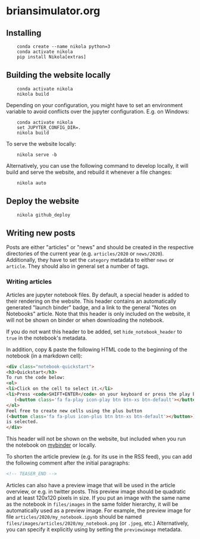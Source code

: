 # briansimulator.org

## Installing

```
    conda create --name nikola python=3
    conda activate nikola
    pip install Nikola[extras]
```

## Building the website locally
```
    conda activate nikola
    nikola build
```

Depending on your configuration, you might have to set an environment variable
to avoid conflicts over the jupyter configuration. E.g. on Windows:
```
    conda activate nikola
    set JUPYTER_CONFIG_DIR=.
    nikola build
```

To serve the website locally:
```
    nikola serve -b
```

Alternatively, you can use the following command to develop locally, it will
build and serve the website, and rebuild it whenever a file changes:
```
    nikola auto
```

## Deploy the website
```
    nikola github_deploy
```

## Writing new posts
Posts are either "articles" or "news" and should be created in the respective
directories of the current year (e.g. `articles/2020` or `news/2020`).
Additionally, they have to set the `category` metadata to either `news` or
`article`. They should also in general set a number of tags.

### Writing articles

Articles are jupyter notebook files. By default, a special header is added to
their rendering on the website. This header contains an automatically generated
"launch binder" badge, and a link to the general "Notes on Notebooks" article.
Note that this header is only included on the website, it will not be shown on
binder or when downloading the notebook.

If you do not want this header to be added, set `hide_notebook_header` to `true`
in the notebook's metadata.

In addition, copy & paste the following HTML code to the beginning of the
notebook (in a markdown cell):
```HTML
<div class="notebook-quickstart">
<h3>Quickstart</h3>
To run the code below:
<ol>
<li>Click on the cell to select it.</li>
<li>Press <code>SHIFT+ENTER</code> on your keyboard or press the play button
   (<button class='fa fa-play icon-play btn btn-xs btn-default'></button>) in the toolbar above</li>
</ol>
Feel free to create new cells using the plus button
(<button class='fa fa-plus icon-plus btn btn-xs btn-default'></button>), or pressing <code>SHIFT+ENTER</code> while this cell
is selected.
</div>
```

This header will not be shown on the website, but included when you run the
notebook on [mybinder](https://mybinder.org) or locally.

To shorten the article preview (e.g. for its use in the RSS feed), you can add
the following comment after the initial paragraphs:
```HTML
<!-- TEASER_END -->
```

Articles can also have a preview image that will be used in the article
overview, or e.g. in twitter posts. This preview image should be quadratic and
at least 120x120 pixels in size. If you put an image with the same name as the
notebook in `files/images` in the same folder hierarchy, it
will be automatically used as a preview image.
For example, the preview image for file `articles/2020/my_notebook.ipynb` should
be named `files/images/articles/2020/my_notebook.png` (or `.jpeg`, etc.)
Alternatively, you can specify it explicitly using by setting the `previewimage`
metadata.

